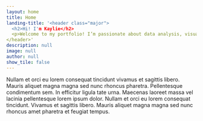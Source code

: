 ```yaml
---
layout: home
title: Home
landing-title: '<header class="major">
  <h2>Hi! I'm Kaylie</h2>
  <p>Welcome to my portfolio! I’m passionate about data analysis, visualization, and statistical modeling</p>
</header>'
description: null
image: null
author: null
show_tile: false
---
```


Nullam et orci eu lorem consequat tincidunt vivamus et sagittis libero. Mauris aliquet magna magna sed nunc rhoncus pharetra. Pellentesque condimentum sem. In efficitur ligula tate urna. Maecenas laoreet massa vel lacinia pellentesque lorem ipsum dolor. Nullam et orci eu lorem consequat tincidunt. Vivamus et sagittis libero. Mauris aliquet magna magna sed nunc rhoncus amet pharetra et feugiat tempus.
